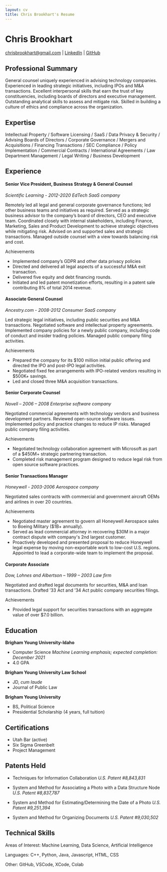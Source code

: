 ```yaml
---
layout: cv
title: Chris Brookhart's Resume
---
```

# Chris Brookhart

<div id="webaddress">
<a href="chrisbrookhart@gmail.com">chrisbrookhart@gmail.com</a>
| <a href="https://www.linkedin.com/in/chrisbrookhart/">LinkedIn</a>
| <a href="https://github.com/chrisbrookhart">GitHub</a>
</div>

<!-- https://www.monique.tech/the-art-of-markdown -->

## Professional Summary
General counsel uniquely experienced in advising technology companies. Experienced in leading strategic initiatives, including IPOs and M&A transactions. Excellent interpersonal skills that earn the trust of key constituencies, including boards of directors and executive management. Outstanding analytical skills to assess and mitigate risk.  Skilled in building a culture of ethics and compliance across the organization.

## Expertise

Intellectual Property / Software Licensing / SaaS / Data Privacy & Security / Advising Boards of Directors / Corporate Governance /   Mergers and Acquisitions / Financing Transactions / SEC Compliance / Policy Implementation / Commercial Contracts / International Agreements / Law Department Management / Legal Writing / Business Development 


## Experience

#### Senior Vice President, Business Strategy & General Counsel
_Scientific Learning - 2012-2020_ 
_EdTech SaaS company_

Remotely led all legal and general corporate governance functions; led other business teams and initiatives as required. Served as a strategic business advisor to the company’s board of directors, CEO and executive team. Coordinated closely with internal stakeholders, including Finance, Marketing, Sales and Product Development to achieve strategic objectives while mitigating risk. Advised on and supported sales and strategic transactions. Managed outside counsel with a view towards balancing risk and cost.

Achievements
-	Implemented company’s GDPR and other data privacy policies
-	Directed and delivered all legal aspects of a successful M&A exit transaction.
-	Delivered five equity and debt financing rounds.
-	Initiated and led patent monetization efforts, resulting in a patent sale contributing 8% of total 2014 revenue.


#### Associate General Counsel
_Ancestry.com - 2008-2012_
_Consumer SaaS company_

Led strategic legal initiatives, including public securities and M&A transactions. Negotiated software and intellectual property agreements. Implemented company policies for a newly public company, including code of conduct and insider trading policies. Managed public company filing activities.

Achievements
-	Prepared the company for its $100 million initial public offering and directed the IPO and post-IPO legal activities.
-	Negotiated fixed fee arrangements with IPO-related vendors resulting in $500K+ savings.
-	Led and closed three M&A acquisition transactions.


#### Senior Corporate Counsel
_Novell – 2006 – 2008_
_Enterprise software company_

Negotiated commercial agreements with technology vendors and business development partners. Reviewed open-source software issues. Implemented policy and practice changes to reduce IP risks. Managed public company filing activities.

Achievements
-	Negotiated technology collaboration agreement with Microsoft as part of a $450M+ strategic partnering transaction.
-	Completed risk management program designed to reduce legal risk from open source software practices.


#### Senior Transactions Manager
_Honeywell - 2003-2006_
_Aerospace company_

Negotiated sales contracts with commercial and government aircraft OEMs and airlines in over 20 countries. 

Achievements
-	Negotiated master agreement to govern all Honeywell Aerospace sales to Boeing Military ($1B+ annually).
-	Served as lead commercial attorney in recovering $30M in a major contract dispute with company's 2nd largest customer.
-	Proactively developed and presented proposal to reduce Honeywell legal expense by moving non-exportable work to low-cost U.S. regions. Appointed to lead a corporate-wide team to implement the proposal.


#### Corporate Associate
_Dow, Lohnes and Albertson – 1999 – 2003_
_Law firm_

Negotiated and drafted legal documents for securities, M&A and loan transactions. Drafted ’33 Act and ’34 Act public company securities filings. 

Achievements
-	Provided legal support for securities transactions with an aggregate value of over $7.0 billion.


## Education

__Brigham Young University-Idaho__

- Computer Science 
_Machine Learning emphasis; expected completion: December 2021_
- 4.0 GPA

__Brigham Young University Law School__

- JD, _cum laude_
- Journal of Public Law

__Brigham Young University__

- BS, Political Science
- Presidential Scholarship (4 years, full tuition)



## Certifications

- Utah Bar (active)
- Six Sigma Greenbelt
- Project Management

## Patents Held

  - Techniques for Information Collaboration
  _U.S. Patent #8,843,831_

  - System and Method for Associating a Photo with a Data Structure Node
  _U.S. Patent #8,837,787_ 
 
  - System and Method for Estimating/Determining the Date of a Photo
  _U.S. Patent #9,251,394_
  
  - System and Method for Organizing Documents
  _U.S. Patent #9,030,502_

## Technical Skills

Areas of Interest: Machine Learning, Data Science, Artificial Intelligence

Languages: C++, Python, Java, Javascript, HTML, CSS

Other: GitHub, VSCode, XCode, Colab

<!-- ### Footer

Last updated: March 2021 -->


